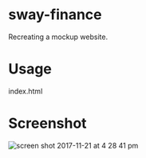 # sway-finance
Recreating a mockup website.

# Usage
index.html

# Screenshot

![screen shot 2017-11-21 at 4 28 41 pm](https://user-images.githubusercontent.com/31448950/33103751-1283e9a8-ced9-11e7-968f-19bd2d9851ad.png)
